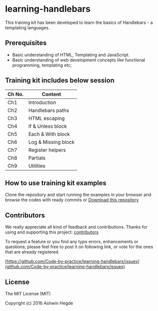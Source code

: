 # learning-handlebars

This training kit has been developed to learn the basics of Handlebars - a templating languages.

## Prerequisites
* Basic understanding of HTML, Templating and JavaScript.
* Basic understanding of web development concepts like functional programming, templating etc;

## Training kit includes below session
|Ch No.|Content|
|------|-------|
|Ch1|Introduction|
|Ch2|Handlebars paths|
|Ch3|HTML escaping|
|Ch4|If & Unless block|
|Ch5|Each & With block|
|Ch6|Log & Missing block|
|Ch7|Register helpers|
|Ch8|Partials|
|Ch9|Utilities|

## How to use training kit examples
Clone the repository and start running the examples in your browser and browse the codes with ready commits or [Download this repository](https://github.com/Code-by-practice/learning-handlebars/archive/master.zip)

## Contributors
We really appreciate all kind of feedback and contributions. Thanks for using and supporting this project:
[contributors](//github.com/Code-by-practice/learning-handlebars/graphs/contributors)

To request a feature or you find any typo errors, enhancements or questions; please feel free to post it on following link, or vote for the ones that are already registered.

[https://github.com/Code-by-practice/learning-handlebars/issues](github.com/Code-by-practice/learning-handlebars/issues)

## License

The MIT License (MIT)

Copyright (c) 2016 Ashwin Hegde

